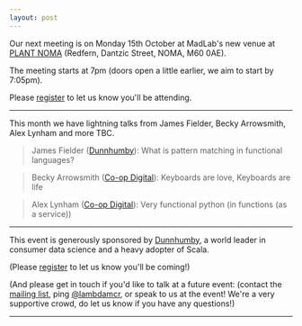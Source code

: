 ```yaml
---
layout: post
---
```


Our next meeting is on Monday 15th October
at MadLab's new venue at [PLANT NOMA][PlantNoma]
(Redfern, Dantzic Street, NOMA, M60 0AE).

The meeting starts at 7pm (doors open a little earlier, we aim to start by
7:05pm).

Please [register][eventbrite] to let us know you'll be attending.

---

This month we have lightning talks from James Fielder, Becky Arrowsmith, Alex Lynham and more TBC.

> James Fielder ([Dunnhumby]): What is pattern matching in functional languages?

> Becky Arrowsmith ([Co-op Digital]): Keyboards are love, Keyboards are life

> Alex Lynham ([Co-op Digital]): Very functional python (in functions (as a service))

---

This event is generously sponsored by [Dunnhumby], a world leader in consumer data science and a heavy adopter of Scala.

(Please [register][eventbrite] to let us know you'll be coming!)

(And please get in touch if you'd like to talk at a future event: (contact the [mailing list][ML], ping
[@lambdamcr][lambdamcr], or speak to us at the event!
We're a very supportive crowd, do let us know if you have any questions!)

---

[Co-op Digital]: https://digitalblog.coop.co.uk
[MadLab]: https://madlab.org.uk/find-us
[ML]: https://groups.google.com/forum/#!forum/lambda-lounge-manchester
[lambdamcr]: https://twitter.com/lambdamcr
[eventbrite]: https://www.eventbrite.com/e/lambdalounge-october-lightning-talks-tickets-51142829580
[PlantNoma]: https://www.google.co.uk/maps/dir/Edge+St,+Manchester+M4+1HN/53.4866767,-2.2389383/@53.4852115,-2.2400216,17z/data=!4m9!4m8!1m5!1m1!1s0x487bb1b8c4c72785:0x14932c7f3f87fa2!2m2!1d-2.2363568!2d53.4841714!1m0!3e2
[Dunnhumby]: https://www.dunnhumby.com

